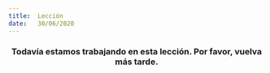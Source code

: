 ```yaml
---
title:  Lección
date:   30/06/2020
---
```


### <center>Todavía estamos trabajando en esta lección. Por favor, vuelva más tarde.</center>
